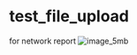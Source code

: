 # test_file_upload
for network report
![image_5mb](https://user-images.githubusercontent.com/104804797/200712332-87fa961e-c0dd-4269-826a-add766dbe3cc.jpg)
